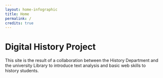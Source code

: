 ```yaml
---
layout: home-infographic
title: Home
permalink: /
credits: true
---
```


# Digital History Project

This site is the result of a collaboration between the History Department and the university Library to introduce text analysis and basic web skills to history students. 

